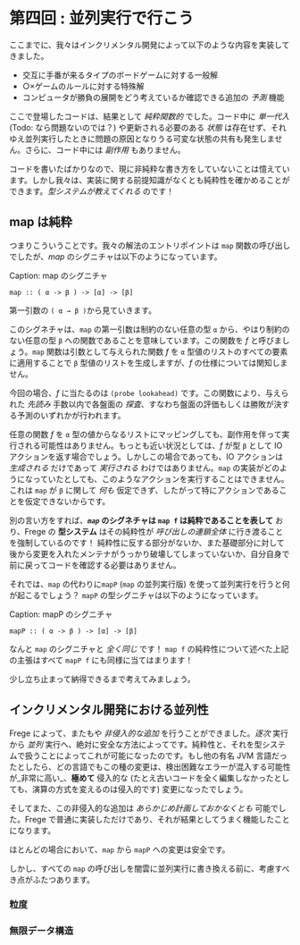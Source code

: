 # 第四回 : 並列実行で行こう

ここまでに、我々はインクリメンタル開発によって以下のような内容を実装してきました。

* 交互に手番が来るタイプのボードゲームに対する一般解
* ○×ゲームのルールに対する特殊解
* コンピュータが勝負の展開をどう考えているか確認できる追加の _予測_ 機能

ここで登場したコードは、結果として _純粋関数的_ でした。コード中に _単一代入_ (Todo: なら問題ないのでは？) や更新される必要のある _状態_ は存在せず、それゆえ並列実行したときに問題の原因となりうる可変な状態の共有も発生しません。さらに、コード中には _副作用_ もありません。

コードを書いたばかりなので、現に非純粋な書き方をしていないことは憶えています。しかし我々は、実装に関する前提知識がなくとも純粋性を確かめることができます。_型システムが教えてくれる_ のです！

## map は純粋

つまりこういうことです。我々の解法のエントリポイントは `map` 関数の呼び出しでしたが、_map_ のシグニチャは以下のようになっています。

Caption: map のシグニチャ

```
map :: ( α -> β ) -> [α] -> [β]
```

第一引数の `( α → β )`から見ていきます。

このシグネチャは、`map` の第一引数は制約のない任意の型 `α` から、やはり制約のない任意の型 `β` への関数であることを意味しています。この関数を _f_ と呼びましょう。`map` 関数は引数として与えられた関数 _f_ を `α` 型値のリストのすべての要素に適用することで `β` 型値のリストを生成しますが、_f_ の仕様については関知しません。

今回の場合、_f_ に当たるのは `(probe lookahead)` です。この関数により、与えられた _先読み_ 手数以内で各盤面の _探査_、すなわち盤面の評価もしくは勝敗が決する予測のいずれかが行われます。

任意の関数 _f_ を `α` 型の値からなるリストにマッピングしても、副作用を伴って実行される可能性はありません。もっとも近い状況としては、_f_ が型 `β` として IO アクションを返す場合でしょう。しかしこの場合であっても、IO アクションは _生成される_ だけであって _実行される_ わけではありません。`map` の実装がどのようになっていたとしても、このようなアクションを実行することはできません。これは `map` が `β` に関して _何も_ 仮定できず、したがって特にアクションであることを仮定できないからです。

別の言い方をすれば、___`map`_ のシグネチャは `map f` は純粋であることを表して__ おり、Frege の __型システム__ はその純粋性が _呼び出しの連鎖全体_ に行き渡ることを強制しているのです！ 純粋性に反する部分がないか、また基礎部分に対して後から変更を入れたメンテナがうっかり破壊してしまっていないか、自分自身で前に戻ってコードを確認する必要はありません。

それでは、`map` の代わりに`mapP` (`map` の並列実行版) を使って並列実行を行うと何が起こるでしょう？ `mapP` の型シグニチャは以下のようになっています。

Caption: mapP のシグニチャ

```
mapP :: ( α -> β ) -> [α] -> [β]
```

なんと `map` のシグニチャと _全く同じ_ です！ `map f` の純粋性について述べた上記の主張はすべて `mapP f` にも同様に当てはまります！

少し立ち止まって納得できるまで考えてみましょう。

## インクリメンタル開発における並列性

Frege によって、またもや _非侵入的な追加_ を行うことができました。_逐次_ 実行から _並列_ 実行へ、絶対に安全な方法によってです。純粋性と、それを型システムで扱うことによってこれが可能になったのです。もし他の有名 JVM 言語だったとしたら、どの言語でもこの種の変更は、検出困難なエラーが混入する可能性が_非常に高い_、__極めて__ 侵入的な (たとえ古いコードを全く編集しなかったとしても、演算の方式を変えるのは侵入的です) 変更になったでしょう。

そしてまた、この非侵入的な追加は _あらかじめ計画しておかなくとも_ 可能でした。Frege で普通に実装しただけであり、それが結果としてうまく機能したことになります。

ほとんどの場合において、`map` から `mapP` への変更は安全です。

しかし、すべての `map` の呼び出しを闇雲に並列実行に書き換える前に、考慮すべき点がふたつあります。

### 粒度

### 無限データ構造
